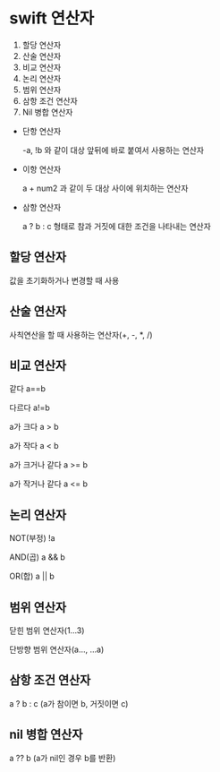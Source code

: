# swift 연산자

1. 할당 연산자
2. 산술 연산자
3. 비교 연산자
4. 논리 연산자
5. 범위 연산자
6. 삼항 조건 연산자
7. Nil 병합 연산자

- 단항 연산자
    
    -a, !b 와 같이 대상 앞뒤에 바로 붙여서 사용하는 연산자
    
- 이항 연산자
    
    a + num2 과 같이 두 대상 사이에 위치하는 연산자
    
- 삼항 연산자
    
    a ? b : c 형태로 참과 거짓에 대한 조건을 나타내는 연산자

## 할당 연산자

값을 초기화하거나 변경할 때 사용

## 산술 연산자

사칙연산을 할 때 사용하는 연산자(+, -, *, /)

## 비교 연산자

같다 a==b

다르다 a!=b

a가 크다 a > b

a가 작다 a < b

a가 크거나 같다 a >= b

a가 작거나 같다 a <= b

## 논리 연산자

NOT(부정) !a

AND(곱) a && b

OR(합) a || b

## 범위 연산자

닫힌 범위 연산자(1…3)

단방향 범위 연산자(a…, …a)

## 삼항 조건 연산자

a ? b : c (a가 참이면 b, 거짓이면 c)

## nil 병합 연산자

a ?? b (a가 nil인 경우 b를 반환)
